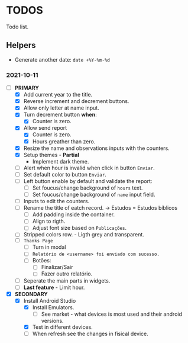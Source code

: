 # TODOS

Todo list.

## Helpers

- Generate another date: `date +%Y-%m-%d`

### 2021-10-11

- [ ] **PRIMARY**
  - [X] Add current year to the title.
  - [X] Reverse increment and decrement buttons.
  - [X] Allow only letter at name input.
  - [X] Turn decrement button **when**:
    - [X] Counter is zero.
  - [X] Allow send report
    - [X] Counter is zero.
    - [X] Hours greather than zero.
  - [X] Resize the name and observations inputs with the counters.
  - [X] Setup themes - **Partial**
    - Implement dark theme.
    <!-- - [ ] Use Google Fonts. -->
  - [ ] Alert when hour is invalid when click in button `Enviar`.
  - [ ] Set default color to button `Enviar`.
  - [ ] Left button enable by default and validate the report:
    - [ ] Set foucus/change background of `hours` text.
    - [ ] Set foucus/change background of `name` input field.
  - [ ] Inputs to edit the counters.
  - [ ] Rename the title of eatch record. -> Estudos = Estudos bíblicos
    - [ ] Add padding inside the container.
    - [ ] Align to rigth.
    - [ ] Adjust font size based on `Publicações`.
  - [ ] Stripped colors row. - Ligth grey and transparent.
  - [ ] `Thanks Page`
    - [ ] Turn in modal
    - [ ] `Relatório de <username> foi enviado com sucesso.`
    - [ ] Botões:
      - [ ] Finalizar/Sair
      - [ ] Fazer outro relatório.
  - [ ] Seperate the main parts in widgets.
  - [ ] **Last feature** - Limit hour.
- [X] **SECONDARY**
  - [X] Install Android Studio
    - [X] Install Emulators.
      - [ ] See market - what devices is most used and their android versions.
    - [X] Test in different devices.
    - [ ] When refresh see the changes in fisical device.